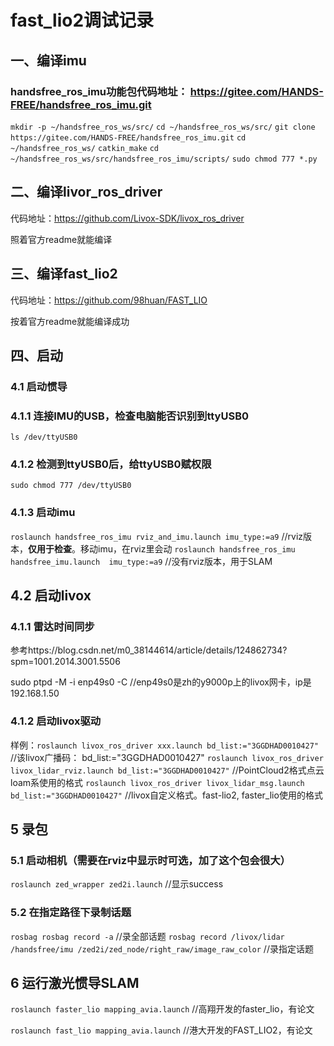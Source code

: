 # fast_lio2调试记录

## 一、编译imu

### handsfree_ros_imu功能包代码地址： https://gitee.com/HANDS-FREE/handsfree_ros_imu.git

`mkdir -p ~/handsfree_ros_ws/src/`
`cd ~/handsfree_ros_ws/src/`
`git clone https://gitee.com/HANDS-FREE/handsfree_ros_imu.git`
`cd ~/handsfree_ros_ws/`
`catkin_make`
`cd ~/handsfree_ros_ws/src/handsfree_ros_imu/scripts/`
`sudo chmod 777 *.py`

## 二、编译livor_ros_driver

代码地址：https://github.com/Livox-SDK/livox_ros_driver

照着官方readme就能编译

## 三、编译fast_lio2

代码地址：https://github.com/98huan/FAST_LIO

按着官方readme就能编译成功

## 四、启动

### 4.1  启动惯导

### 4.1.1 连接IMU的USB，检查电脑能否识别到ttyUSB0

`ls /dev/ttyUSB0`

### 4.1.2 检测到ttyUSB0后，给ttyUSB0赋权限

`sudo chmod 777 /dev/ttyUSB0`

### 4.1.3 启动imu

`roslaunch handsfree_ros_imu rviz_and_imu.launch imu_type:=a9`	//rviz版本，**仅用于检查**。移动imu，在rviz里会动
`roslaunch handsfree_ros_imu handsfree_imu.launch  imu_type:=a9`	//没有rviz版本，用于SLAM

<!--陀螺仪和加速计的发布话题：/handsfree/imu -->
<!-- 磁力计的发布话题：/handsfree/mag -->

## 4.2 启动livox

### 4.1.1 雷达时间同步

参考https://blog.csdn.net/m0_38144614/article/details/124862734?spm=1001.2014.3001.5506

sudo ptpd -M -i enp49s0 -C	//enp49s0是zh的y9000p上的livox网卡，ip是192.168.1.50
<!-- 可以启动livox_iewer查看有没有时间同步（在官网https://www.livoxtech.com/cn/downloads可以下载） -->

### 4.1.2 启动livox驱动

样例：`roslaunch livox_ros_driver xxx.launch bd_list:="3GGDHAD0010427"`	//该livox广播码： bd_list:="3GGDHAD0010427"
`roslaunch livox_ros_driver livox_lidar_rviz.launch bd_list:="3GGDHAD0010427"`	//PointCloud2格式点云  loam系使用的格式
`roslaunch livox_ros_driver livox_lidar_msg.launch bd_list:="3GGDHAD0010427"`	  //livox自定义格式。fast-lio2, faster_lio使用的格式

<!--livox_lidar_rviz.launch	//向外发布pointcloud2格式的点云数据,自动加载rviz-->
<!--livox_lidar.launch	//向外发布pointcloud2格式的点云数据,无rviz-->
<!--livox_lidar_msg.launch	//向外发布览沃自定义点云数据-->

## 5 录包

### 5.1 启动相机（需要在rviz中显示时可选，加了这个包会很大）

`roslaunch zed_wrapper zed2i.launch`		//显示success

### 5.2 在指定路径下录制话题

`rosbag rosbag record -a`	//录全部话题
`rosbag record /livox/lidar /handsfree/imu /zed2i/zed_node/right_raw/image_raw_color`	//录指定话题

## 6 运行激光惯导SLAM

`roslaunch faster_lio mapping_avia.launch`		//高翔开发的faster_lio，有论文

`roslaunch fast_lio mapping_avia.launch`			//港大开发的FAST_LIO2，有论文
